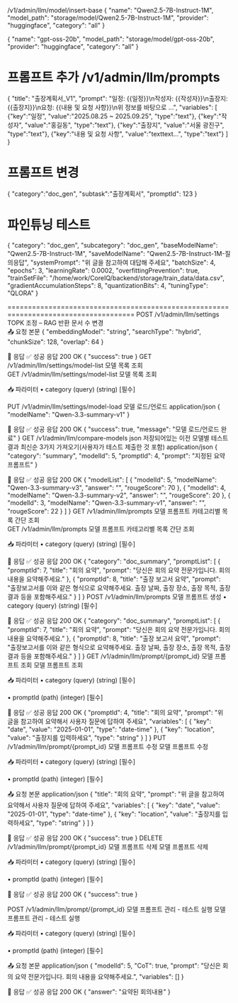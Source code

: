 

/v1/admin/llm/model/insert-base
{
  "name": "Qwen2.5-7B-Instruct-1M",
  "model_path": "storage/model/Qwen2.5-7B-Instruct-1M",
  "provider": "huggingface",
  "category": "all"
}

{
  "name": "gpt-oss-20b",
  "model_path": "storage/model/gpt-oss-20b",
  "provider": "huggingface",
  "category": "all"
}


# 프롬프트 추가 /v1/admin/llm/prompts

{
  "title": "출장계획서_V1",
  "prompt": "일정: {{일정}}\n작성자: {{작성자}}\n출장지: {{출장지}}\n요청: {{내용 및 요청 사항}}\n위 정보를 바탕으로 ...",
  "variables": [
    {"key":"일정", "value":"2025.08.25 ~ 2025.09.25", "type":"text"},
    {"key":"작성자", "value":"홍길동", "type":"text"},
    {"key":"출장지", "value":"서울 광진구", "type":"text"},
    {"key":"내용 및 요청 사항", "value":"texttext...", "type":"text"}
  ]
}

# 프롬프트 변경
{ "category":"doc_gen", "subtask":"출장계획서", "promptId": 123 }

# 파인튜닝 테스트
{
  "category": "doc_gen",
  "subcategory": "doc_gen",
  "baseModelName": "Qwen2.5-7B-Instruct-1M",
  "saveModelName": "Qwen2.5-7B-Instruct-1M-질의응답",
  "systemPrompt": "위 글을 참고하여 대답해 주세요",
  "batchSize": 4,
  "epochs": 3,
  "learningRate": 0.0002,
  "overfittingPrevention": true,
  "trainSetFile": "/home/work/CoreIQ/backend/storage/train_data/data.csv",
  "gradientAccumulationSteps": 8,
  "quantizationBits": 4,
  "tuningType": "QLORA"
}





=====================================================================================
POST	/v1/admin/llm/settings	TOPK 조정 – RAG 반환 문서 수 변경	
📤 요청 본문
{
  "embeddingModel": "string",
  "searchType": "hybrid",
  "chunkSize": 128,
  "overlap": 64
}

📨 응답
✅ 성공 응답
200 OK
{
  "success": true
}
GET	/v1/admin/llm/settings/model-list	모델 목록 조회	
GET /v1/admin/llm/settings/model-list
모델 목록 조회

📥 파라미터
• category (query) (string) [필수]
    

PUT	/v1/admin/llm/settings/model-load	모델 로드/언로드	application/json
{
  "modelName": "Qwen-3.3-summary-v1"
}

📨 응답
✅ 성공 응답
200 OK
{
  "success": true,
  "message": "모델 로드/언로드 완료"
}
GET	/v1/admin/llm/compare-models	json 저장되어있는 이전 모델별 테스트 결과 최신순 3가지 가져오기(사용자가 테스트 제출한 것 포함)	application/json
{
  "category": "summary",
  "modelId": 5,
  "promptId": 4,
  "prompt": "지정된 요약 프롬프트"
}

📨 응답
✅ 성공 응답
200 OK
{
  "modelList": [
    {
      "modelId": 5,
      "modelName": "Qwen-3.3-summary-v3",
      "answer": "",
      "rougeScore": 70
    },
    {
      "modelId": 4,
      "modelName": "Qwen-3.3-summary-v2",
      "answer": "",
      "rougeScore": 20
    },
    {
      "modelId": 3,
      "modelName": "Qwen-3.3-summary-v1",
      "answer": "",
      "rougeScore": 22
    }
  ]
}
GET	/v1/admin/llm/prompts	모델 프롬프트 카테고리별 목록 간단 조회	
GET /v1/admin/llm/prompts
모델 프롬프트 카테고리별 목록 간단 조회

📥 파라미터
• category (query) (string) [필수]
    

📨 응답
✅ 성공 응답
200 OK
{
  "category": "doc_summary",
  "promptList": [
    {
      "promptId": 7,
      "title": "회의 요약",
      "prompt": "당신은 회의 요약 전문가입니다. 회의 내용을 요약해주세요."
    },
    {
      "promptId": 8,
      "title": "출장 보고서 요약",
      "prompt": "출장보고서를 이와 같은 형식으로 요약해주세요. 출장 날짜, 출장 장소, 출장 목적, 출장 결과 등을 포함해주세요."
    }
  ]
}
POST	/v1/admin/llm/prompts	모델 프롬프트 생성	• category (query) (string) [필수]
    

📨 응답
✅ 성공 응답
200 OK
{
  "category": "doc_summary",
  "promptList": [
    {
      "promptId": 7,
      "title": "회의 요약",
      "prompt": "당신은 회의 요약 전문가입니다. 회의 내용을 요약해주세요."
    },
    {
      "promptId": 8,
      "title": "출장 보고서 요약",
      "prompt": "출장보고서를 이와 같은 형식으로 요약해주세요. 출장 날짜, 출장 장소, 출장 목적, 출장 결과 등을 포함해주세요."
    }
  ]
}
GET	/v1/admin/llm/prompt/{prompt_id}	모델 프롬프트 조회	모델 프롬프트 조회

📥 파라미터
• category (query) (string) [필수]
    
• promptId (path) (integer) [필수]
    

📨 응답
✅ 성공 응답
200 OK
{
  "promptId": 4,
  "title": "회의 요약",
  "prompt": "위 글을 참고하여 요약해서 사용자 질문에 답하여 주세요",
  "variables": [
    {
      "key": "date",
      "value": "2025-01-01",
      "type": "date-time"
    },
    {
      "key": "location",
      "value": "출장지를 입력하세요",
      "type": "string"
    }
  ]
}
PUT	/v1/admin/llm/prompt/{prompt_id}	모델 프롬프트 수정	모델 프롬프트 수정

📥 파라미터
• category (query) (string) [필수]
    
• promptId (path) (integer) [필수]
    

📤 요청 본문
application/json
{
  "title": "회의 요약",
  "prompt": "위 글을 참고하여 요약해서 사용자 질문에 답하여 주세요",
  "variables": [
    {
      "key": "date",
      "value": "2025-01-01",
      "type": "date-time"
    },
    {
      "key": "location",
      "value": "출장지를 입력하세요",
      "type": "string"
    }
  ]
}

📨 응답
✅ 성공 응답
200 OK
{
  "success": true
}
DELETE	/v1/admin/llm/prompt/{prompt_id}	모델 프롬프트 삭제	모델 프롬프트 삭제

📥 파라미터
• category (query) (string) [필수]
    
• promptId (path) (integer) [필수]
    

📨 응답
✅ 성공 응답
200 OK
{
  "success": true
}

POST	/v1/admin/llm/prompt/{prompt_id}	모델 프롬프트 관리 - 테스트 실행	모델 프롬프트 관리 - 테스트 실행

📥 파라미터
• category (query) (string) [필수]
    
• promptId (path) (integer) [필수]
    

📤 요청 본문
application/json
{
  "modelId": 5,
  "CoT": true,
  "prompt": "당신은 회의 요약 전문가입니다. 회의 내용을 요약해주세요.",
  "variables": []
}

📨 응답
✅ 성공 응답
200 OK
{
  "answer": "요약된 회의내용"
}